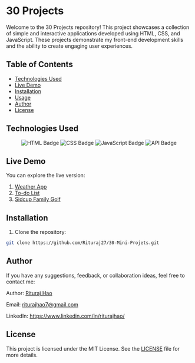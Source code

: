 # 30 Projects

Welcome to the 30 Projects repository! This project showcases a collection of simple and interactive applications developed using HTML, CSS, and JavaScript. These projects demonstrate my front-end development skills and the ability to create engaging user experiences.

## Table of Contents

- [Technologies Used](#technologies-used)
- [Live Demo](#live-demo)
- [Installation](#installation)
- [Usage](#usage)
- [Author](#author)
- [License](#license)

## Technologies Used

<p align="center">
  <img src="https://img.shields.io/badge/HTML-E34F26?style=for-the-badge&logo=html5&logoColor=white" alt="HTML Badge" />
  <img src="https://img.shields.io/badge/CSS-1572B6?style=for-the-badge&logo=css3&logoColor=white" alt="CSS Badge" />
  <img src="https://img.shields.io/badge/JavaScript-F7DF1E?style=for-the-badge&logo=javascript&logoColor=black" alt="JavaScript Badge" />
  <img src="https://img.shields.io/badge/API-FF6F00?style=for-the-badge&logo=api&logoColor=white" alt="API Badge" />
</p>

## Live Demo

You can explore the live version:

1. [Weather App](https://weather-apprituraj.netlify.app/)
2. [To-do List](https://todo-by-rituraj.netlify.app/)
2. [Sidcup Family Golf](https://sidecup-familygolf-rituraj27.netlify.app/)

## Installation

1. Clone the repository:

```bash
git clone https://github.com/Rituraj27/30-Mini-Projets.git
```

## Author

If you have any suggestions, feedback, or collaboration ideas, feel free to contact me:

Author: [Rituraj Hao](https://riturajhao.netlify.app/)

Email: riturajhao7@gmail.com

LinkedIn: https://www.linkedin.com/in/riturajhao/

## License

This project is licensed under the MIT License. See the [LICENSE](LICENSE) file for more details.
